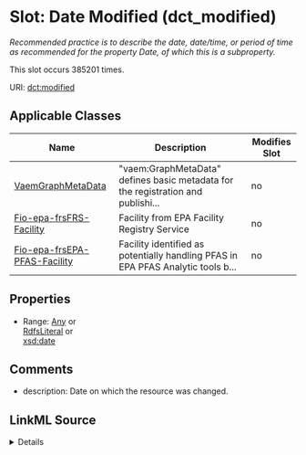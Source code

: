 

# Slot: Date Modified (dct_modified)


_Recommended practice is to describe the date, date/time, or period of time as recommended for the property Date, of which this is a subproperty._






This slot occurs 385201 times.


URI: [dct:modified](http://purl.org/dc/terms/modified)



<!-- no inheritance hierarchy -->





## Applicable Classes

| Name | Description | Modifies Slot |
| --- | --- | --- |
| [VaemGraphMetaData](../classes/VaemGraphMetaData.md) | "vaem:GraphMetaData" defines basic metadata for the registration and publishi... |  no  |
| [Fio-epa-frsFRS-Facility](../classes/Fio-epa-frsFRS-Facility.md) | Facility from EPA Facility Registry Service |  no  |
| [Fio-epa-frsEPA-PFAS-Facility](../classes/Fio-epa-frsEPA-PFAS-Facility.md) | Facility identified as potentially handling PFAS in EPA PFAS Analytic tools b... |  no  |







## Properties

* Range: [Any](../classes/Any.md)&nbsp;or&nbsp;<br />[RdfsLiteral](../classes/RdfsLiteral.md)&nbsp;or&nbsp;<br />[xsd:date](http://www.w3.org/2001/XMLSchema#date)





## Comments

* description: Date on which the resource was changed.



## LinkML Source

<details>

```yaml
name: dct_modified
description: Recommended practice is to describe the date, date/time, or period of
  time as recommended for the property Date, of which this is a subproperty.
title: Date Modified
comments:
- 'description: Date on which the resource was changed.'
from_schema: okns:dc
source: http://purl.org/dc/terms/
slot_uri: dct:modified
domain_of:
- vaem_GraphMetaData
- fio-epa-frs_EPA-PFAS-Facility
- fio-epa-frs_FRS-Facility
subproperty_of: dct_date
range: Any
any_of:
- range: rdfs_Literal
- range: date

```
</details>